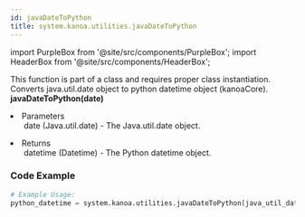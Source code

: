 ```yaml
---
id: javaDateToPython
title: system.kanoa.utilities.javaDateToPython
---
```


import PurpleBox from '@site/src/components/PurpleBox';
import HeaderBox from '@site/src/components/HeaderBox';

<PurpleBox>This function is part of a class and requires proper class instantiation.</PurpleBox>
<HeaderBox header="Description">Converts java.util.date object to python datetime object (kanoaCore).</HeaderBox>
<HeaderBox header="Syntax">
    <b>javaDateToPython(date)</b>
    <li>Parameters <br />
        <ul>date (Java.util.date) - The Java.util.date object.</ul>
    </li>
    <li>Returns <br />
        <ul>datetime (Datetime) - The Python datetime object.</ul>
    </li>
</HeaderBox>

### Code Example

```python
# Example Usage:
python_datetime = system.kanoa.utilities.javaDateToPython(java_util_date)



